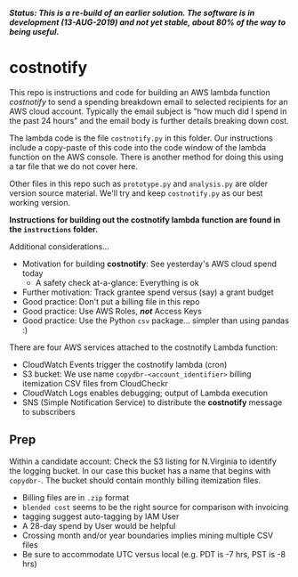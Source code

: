 ***Status: This is a re-build of an earlier solution. The software is in development (13-AUG-2019) and not yet stable, about 80% of the way to being useful.***


# costnotify

This repo is instructions and code for building an AWS lambda function *costnotify* to send a spending breakdown 
email to selected recipients for an AWS cloud account. Typically the email subject is "how much did I spend in
the past 24 hours" and the email body is further details breaking down cost. 


The lambda code is the file `costnotify.py` in this folder. Our instructions include a copy-paste of this 
code into the code window of the lambda function on the AWS console. There is another method for doing this
using a tar file that we do not cover here.


Other files in this repo such as `prototype.py` and `analysis.py` are older version source material. 
We'll try and keep `costnotify.py` as our best working version.

**Instructions for building out the costnotify lambda function are found in the `instructions` folder.**

Additional considerations...

- Motivation for building **costnotify**: See yesterday's AWS cloud spend today
  - A safety check at-a-glance: Everything is ok
- Further motivation: Track grantee spend versus (say) a grant budget
- Good practice: Don't put a billing file in this repo
- Good practice: Use AWS Roles, ***not*** Access Keys
- Good practice: Use the Python `csv` package... simpler than using pandas :)


There are four AWS services attached to the costnotify Lambda function:


* CloudWatch Events trigger the costnotify lambda (cron)
* S3 bucket: We use name `copydbr-<account_identifier>` billing itemization CSV files from CloudCheckr 
* CloudWatch Logs enables debugging; output of Lambda execution
* SNS (Simple Notification Service) to distribute the **costnotify** message to subscribers


## Prep


Within a candidate account: Check the S3 listing for N.Virginia to identify the logging bucket. 
In our case this bucket has a name that begins with `copydbr-`. The bucket should contain monthly 
billing itemization files. 

- Billing files are in `.zip` format
- `blended cost` seems to be the right source for comparison with invoicing
- tagging suggest auto-tagging by IAM User
- A 28-day spend by User would be helpful
- Crossing month and/or year boundaries implies mining multiple CSV files
- Be sure to accommodate UTC versus local (e.g. PDT is -7 hrs, PST is -8 hrs)
